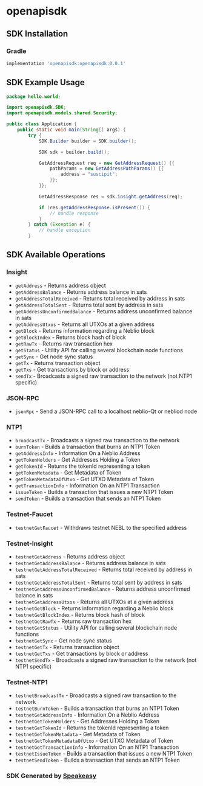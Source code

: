 # openapisdk

<!-- Start SDK Installation -->
## SDK Installation

### Gradle

```groovy
implementation 'openapisdk:openapisdk:0.0.1'
```
<!-- End SDK Installation -->

## SDK Example Usage
<!-- Start SDK Example Usage -->
```java
package hello.world;

import openapisdk.SDK;
import openapisdk.models.shared.Security;

public class Application {
    public static void main(String[] args) {
        try {
            SDK.Builder builder = SDK.builder();

            SDK sdk = builder.build();

            GetAddressRequest req = new GetAddressRequest() {{
                pathParams = new GetAddressPathParams() {{
                    address = "suscipit";
                }};
            }};

            GetAddressResponse res = sdk.insight.getAddress(req);

            if (res.getAddressResponse.isPresent()) {
                // handle response
            }
        } catch (Exception e) {
            // handle exception
        }
```
<!-- End SDK Example Usage -->

<!-- Start SDK Available Operations -->
## SDK Available Operations

### Insight

* `getAddress` - Returns address object
* `getAddressBalance` - Returns address balance in sats
* `getAddressTotalReceived` - Returns total received by address in sats
* `getAddressTotalSent` - Returns total sent by address in sats
* `getAddressUnconfirmedBalance` - Returns address unconfirmed balance in sats
* `getAddressUtxos` - Returns all UTXOs at a given address
* `getBlock` - Returns information regarding a Neblio block
* `getBlockIndex` - Returns block hash of block
* `getRawTx` - Returns raw transaction hex
* `getStatus` - Utility API for calling several blockchain node functions
* `getSync` - Get node sync status
* `getTx` - Returns transaction object
* `getTxs` - Get transactions by block or address
* `sendTx` - Broadcasts a signed raw transaction to the network (not NTP1 specific)

### JSON-RPC

* `jsonRpc` - Send a JSON-RPC call to a localhost neblio-Qt or nebliod node

### NTP1

* `broadcastTx` - Broadcasts a signed raw transaction to the network
* `burnToken` - Builds a transaction that burns an NTP1 Token
* `getAddressInfo` - Information On a Neblio Address
* `getTokenHolders` - Get Addresses Holding a Token
* `getTokenId` - Returns the tokenId representing a token
* `getTokenMetadata` - Get Metadata of Token
* `getTokenMetadataOfUtxo` - Get UTXO Metadata of Token
* `getTransactionInfo` - Information On an NTP1 Transaction
* `issueToken` - Builds a transaction that issues a new NTP1 Token
* `sendToken` - Builds a transaction that sends an NTP1 Token

### Testnet-Faucet

* `testnetGetFaucet` - Withdraws testnet NEBL to the specified address

### Testnet-Insight

* `testnetGetAddress` - Returns address object
* `testnetGetAddressBalance` - Returns address balance in sats
* `testnetGetAddressTotalReceived` - Returns total received by address in sats
* `testnetGetAddressTotalSent` - Returns total sent by address in sats
* `testnetGetAddressUnconfirmedBalance` - Returns address unconfirmed balance in sats
* `testnetGetAddressUtxos` - Returns all UTXOs at a given address
* `testnetGetBlock` - Returns information regarding a Neblio block
* `testnetGetBlockIndex` - Returns block hash of block
* `testnetGetRawTx` - Returns raw transaction hex
* `testnetGetStatus` - Utility API for calling several blockchain node functions
* `testnetGetSync` - Get node sync status
* `testnetGetTx` - Returns transaction object
* `testnetGetTxs` - Get transactions by block or address
* `testnetSendTx` - Broadcasts a signed raw transaction to the network (not NTP1 specific)

### Testnet-NTP1

* `testnetBroadcastTx` - Broadcasts a signed raw transaction to the network
* `testnetBurnToken` - Builds a transaction that burns an NTP1 Token
* `testnetGetAddressInfo` - Information On a Neblio Address
* `testnetGetTokenHolders` - Get Addresses Holding a Token
* `testnetGetTokenId` - Returns the tokenId representing a token
* `testnetGetTokenMetadata` - Get Metadata of Token
* `testnetGetTokenMetadataOfUtxo` - Get UTXO Metadata of Token
* `testnetGetTransactionInfo` - Information On an NTP1 Transaction
* `testnetIssueToken` - Builds a transaction that issues a new NTP1 Token
* `testnetSendToken` - Builds a transaction that sends an NTP1 Token

<!-- End SDK Available Operations -->

### SDK Generated by [Speakeasy](https://docs.speakeasyapi.dev/docs/using-speakeasy/client-sdks)
